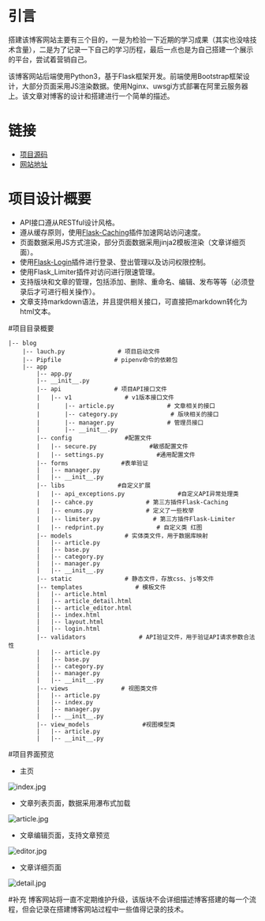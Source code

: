 # 引言
搭建该博客网站主要有三个目的，一是为检验一下近期的学习成果（其实也没啥技术含量），二是为了记录一下自己的学习历程，最后一点也是为自己搭建一个展示的平台，尝试着营销自己。

该博客网站后端使用Python3，基于Flask框架开发。前端使用Bootstrap框架设计，大部分页面采用JS渲染数据。使用Nginx、uwsgi方式部署在阿里云服务器上。该文章对博客的设计和搭建进行一个简单的描述。

# 链接
-  [项目源码](https://github.com/PuTongjian/blog)
-  [网站地址](http://47.103.198.17/index)

# 项目设计概要
- API接口遵从RESTful设计风格。
- 遵从缓存原则，使用[Flask-Caching](https://pythonhosted.org/Flask-Caching/)插件加速网站访问速度。
- 页面数据采用JS方式渲染，部分页面数据采用jinja2模板渲染（文章详细页面）。
- 使用[Flask-Login](http://www.pythondoc.com/flask-login/)插件进行登录、登出管理以及访问权限控制。
- 使用Flask_Limiter插件对访问进行限速管理。
- 支持版块和文章的管理，包括添加、删除、重命名、编辑、发布等等（必须登录后才可进行相关操作）。
- 文章支持markdown语法，并且提供相关接口，可直接把markdown转化为html文本。

#项目目录概要
~~~
|-- blog
    |-- lauch.py               # 项目启动文件
    |-- Pipfile               # pipenv命令的依赖包
    |-- app 
        |-- app.py
        |-- __init__.py
        |-- api               # 项目API接口文件
        |   |-- v1               # v1版本接口文件
        |       |-- article.py               # 文章相关的接口
        |       |-- category.py               # 版块相关的接口
        |       |-- manager.py               # 管理员接口
        |       |-- __init__.py
        |-- config               #配置文件
        |   |-- secure.py               #敏感配置文件
        |   |-- settings.py               #通用配置文件
        |-- forms               #表单验证
        |   |-- manager.py
        |   |-- __init__.py
        |-- libs               #自定义扩展
        |   |-- api_exceptions.py               #自定义API异常处理类
        |   |-- cahce.py               # 第三方插件Flask-Caching
        |   |-- enums.py               # 定义了一些枚举
        |   |-- limiter.py               # 第三方插件Flask-Limiter
        |   |-- redprint.py               # 自定义类 红图
        |-- models               # 实体类文件，用于数据库映射
        |   |-- article.py
        |   |-- base.py
        |   |-- category.py
        |   |-- manager.py
        |   |-- __init__.py
        |-- static               # 静态文件，存放css、js等文件
        |-- templates               # 模板文件
        |   |-- article.html
        |   |-- article_detail.html
        |   |-- article_editor.html
        |   |-- index.html
        |   |-- layout.html
        |   |-- login.html
        |-- validators               # API验证文件，用于验证API请求参数合法性
        |   |-- article.py
        |   |-- base.py
        |   |-- category.py
        |   |-- manager.py
        |   |-- __init__.py
        |-- views               # 视图类文件
        |   |-- article.py
        |   |-- index.py
        |   |-- manager.py
        |   |-- __init__.py
        |-- view_models               #视图模型类
        |   |-- article.py
        |   |-- __init__.py
~~~

#项目界面预览

- 主页

![index.jpg](https://s2.ax1x.com/2019/09/24/ukJRaT.png)

- 文章列表页面，数据采用瀑布式加载

![article.jpg](https://s2.ax1x.com/2019/09/24/ukJjiD.png)

- 文章编辑页面，支持文章预览

![editor.jpg](https://s2.ax1x.com/2019/09/24/ukYQe0.png)

- 文章详细页面

![detail.jpg](https://s2.ax1x.com/2019/09/24/ukYHpQ.png)

#补充
博客网站将一直不定期维护升级，该版块不会详细描述博客搭建的每一个流程，但会记录在搭建博客网站过程中一些值得记录的技术。
